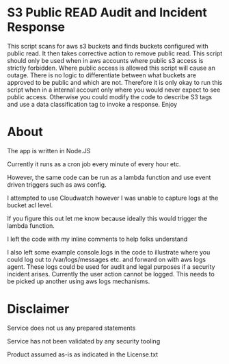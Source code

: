 # S3 Public READ Audit and Incident Response 

This script scans for aws s3 buckets and finds buckets configured with public read. It then takes corrective action to remove public read. This script should only be used when in aws accounts where public s3 access is strictly forbidden. Where public access is allowed this script will cause an outage. There is no logic to differentiate between what buckets are approved to be public and which are not. Therefore it is only okay to run this script when in a internal account only where you would never expect to see public access. Otherwise you could modify the code to describe S3 tags and use a data classification tag to invoke a response. Enjoy

# About

The app is written in Node.JS

Currently it runs as a cron job every minute of every hour etc. 

However, the same code can be run as a lambda function and use event driven triggers such as aws config.

I attempted to use Cloudwatch however I was unable to capture logs at the bucket acl level. 

If you figure this out let me know because ideally this would trigger the lambda function.


I left the code with my inline comments to help folks understand 

I also left some example console.logs in the code to illustrate where you could log out to /var/logs/messages etc. and forward on with aws logs agent. These logs could be used for audit and legal purposes if a security incident arises. Currently the user action cannot be logged. This needs to be picked up another using aws logs mechanisms.


# Disclaimer

Service does not us any prepared statements

Service has not been validated by any security tooling

Product assumed as-is as indicated in the License.txt